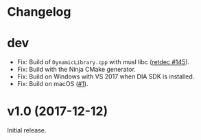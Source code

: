 # Changelog

# dev

* Fix: Build of `DynamicLibrary.cpp` with musl libc ([retdec #145](https://github.com/avast-tl/retdec/issues/145)).
* Fix: Build with the Ninja CMake generator.
* Fix: Build on Windows with VS 2017 when DIA SDK is installed.
* Fix: Build on macOS ([#1](https://github.com/avast-tl/llvm/pull/1)).

# v1.0 (2017-12-12)

Initial release.
